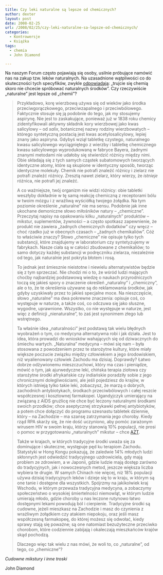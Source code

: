 ```yaml
---
title: Czy leki naturalne są lepsze od chemicznych?
author: dexter
layout: post
date: 2008-02-25
url: /2008/02/25/czy-leki-naturalne-sa-lepsze-od-chemicznych/
categories:
  - Kontrowersje
  - Książka
tags:
  - chemia
  - John Diamond

---
```

Na naszym Forum często pojawiają się osoby, usilnie próbujące namówić nas na zakup tzw. leków naturalnych. Na uzasadnione wątpliwości co do skuteczności tych specyfików, zwykle [odpowiadają][1]: &#8222;trujcie się chemią skoro nie chcecie spróbować naturalnych środków&#8221;. Czy rzeczywiście &#8222;naturalne&#8221; jest lepsze od &#8222;chemii&#8221;?

> Przykładowo, korę wierzbową używa się od wieków jako środka przeciwgorączkowego, przeciwzapalnego i przeciwbólowego. Faktycznie stosuje się ją podobnie do tego, jak my stosujemy aspirynę. Nie jest to zaskakujące, ponieważ już w 1838 roku chemicy zidentyfikowali aktywny składnik kory wierzbowej jako kwas salicylowy &#8211; od _salix_, botanicznej nazwy rodziny wierzbowatych &#8211; którego syntetyczną postacią jest kwas acetylosalicylowy, lepiej znany jako aspiryna. Gdybyś wziął tabletkę czystego, naturalnego kwasu salicylowego wyciągniętego z wierzby i tabletkę chemicznego kwasu salicylowego wyprodukowaną w fabryce Bayera, żadnymi znanymi metodami nie udałoby się stwierdzić różnicy między nimi. Obie składają się z tych samych cząstek subatomowych tworzących identyczne atomy, które są skupione w identyczny sposób, tworząc identyczne molekuły. Chemik nie potrafi znaleźć różnicy i zielarz nie potrafi znaleźć różnicy. Zresztą nawet zielarz, który wierzy, że _istnieje_ różnica, nie potrafi jej znaleźć.
> 
> <!--more-->A co ważniejsze, twój organizm nie widzi różnicy: obie tabletki weszłyby dokładnie w tę samą reakcję chemiczną z receptorami bólu w twoim mózgu i z wrażliwą wyściółką twojego żołądka. Na tym poziomie określenie &#8222;naturalne&#8221; nie ma sensu. Podobnie jak inne ukochane demoniczne słowo miłośników natury &#8211; &#8222;chemiczne&#8221;. Przeczytaj napisy na opakowaniu kilku &#8222;naturalnych&#8221; produktów &#8211; mikstur, suplementów, żywności &#8211; a często spotkasz zapewnienie, że produkt nie zawiera &#8222;żadnych chemicznych dodatków&#8221; czy wręcz &#8211; choć rzadko już w obecnych czasach &#8211; &#8222;żadnych chemikaliów&#8221;. Cóż to właściwie znaczy? Słowo &#8222;chemiczne&#8221; nie opisuje tylko tych substancji, które znajdujemy w laboratorium czy syntetyzujemy w fabrykach. Nasze ciała są w całości zbudowane z chemikaliów; to samo dotyczy każdej substancji w podręczniku zielarza, niezależnie od tego, jak naturalnie jest pokryta błotem i rosą.
> 
> To jednak jest śmiesznie nieistotne i niewielu alternatywistów będzie się z tym sprzeczać. Nie chodzi mi o to, że wśród ludzi mających choćby najbardziej podstawową wiedzę o naukach przyrodniczych toczą się jakieś spory o znaczenie określeń &#8222;naturalny&#8221; i &#8222;chemiczny&#8221;, ale o to, że te określenia używane są do reklamowania środków, jak gdyby uzyskiwały przez to jakieś specjalne moce. Na nieszczęście, słowo &#8222;naturalne&#8221; ma dwa pokrewne znaczenia: opisuje coś, co występuje w naturze, a także coś, co odczuwa się jako słuszne, wygodne, uprawnione. Wszystko, co nie występuje w naturze, jest więc z definicji &#8222;nienaturalne&#8221;, to zaś jest synonimem złego lub wstrętnego.
> 
> Ta właśnie idea &#8222;naturalności&#8221; jest podstawą tak wielu błędnych wyobrażeń o tym, co medycyna alternatywna robi i jak działa. Jest to idea, która prowadzi do wniosków wahających się od dziwacznych do śmiechu wartych. &#8222;Naturalna&#8221; medycyna &#8211; mówi się nam &#8211; była stosowana z powodzeniem przez te starożytne kultury, które miały większe poczucie związku między człowiekiem a jego środowiskiem, niż wyalienowany człowiek Zachodu ma dzisiaj. Doprawdy? Łatwo dobrze odżywionemu mieszczuchowi, który ma czas i pieniądze, mówić o tym, jak ajurwedyczne leki, chińska terapia ziołowa czy starożytne środki afrykańskie czy indiańskie poradziły sobie z jego chronicznymi dolegliwościami, ale jeśli pojedziesz do krajów, w których istnieją tylko takie leki, zobaczysz, że marzą o dobrych, zachodnich antybiotykach, środkach przeciwbólowych i całej reszcie współczesnej i kosztownej farmakopei. Ugandyjczyk umierający na związaną z AIDS gruźlicę nie chce być leczony naturalnymi środkami swoich przodków; chce aseptycznej strzykawki pełnej antybiotyków, a potem chce dołączyć do programu szesnastu tabletek dziennie, który &#8211; na Zachodzie &#8211; ma szansę zatrzymania jego choroby. Kiedy rząd RPA skarży się, że nie dość uczyniono, aby pomóc zarażonym wirusem HIV w swoim kraju, którzy stanowią 10% populacji, nie prosi o pomoc w przygotowaniu &#8222;naturalnych&#8221; mikstur &#8211; chce [AZT][2].
> 
> Także w krajach, w których tradycyjne środki uważa się za dominujące i skuteczne, występuje pęd ku terapiom Zachodu. Statystyki w Hong Kongu pokazują, że zaledwie 14% młodych ludzi skłonnych jest odwiedzić tradycyjnego uzdrowiciela, gdy mają problem ze zdrowiem, a w Japonii, gdzie ludzie mają dostęp zarówno do tradycyjnych, jak i nowoczesnych metod, jeszcze większa liczba wybiera te drugie. W samych Chinach nie więcej, niż 18% populacji używa dzisiaj tradycyjnych leków i dzieje się to w kraju, w którym są one tanie i dostępne dla wszystkich. Spójrzmy na jakikolwiek kraj Wschodu, w którym przeważa tradycyjna medycyna, a zobaczymy społeczeństwo o wysokiej śmiertelności niemowląt, w którym ludzie umierają młodo, gdzie choroby u nas leczone rutynowo łatwo dostępnymi lekami powodują ból i cierpienie. Tradycyjne środki są cudowne, jeżeli mieszkasz na Zachodzie i masz do czynienia z wrażliwym żołądkiem czy atakiem niepokoju, oraz jeśli masz współczesną farmakopeę, do której możesz się odwołać, kiedy sprawy stają się poważne; są one natomiast bezużyteczne przeciwko chorobom, które codziennie zabijają i okaleczają mieszkańców krajów skąd pochodzą.
> 
> Dlaczego więc tak wielu z nas mówi, że woli to, co &#8222;naturalne&#8221;, od tego, co &#8222;chemiczne&#8221;?

_Cudowne mikstury i inne troski_
  
John Diamond

 [1]: http://www.atopowe-zapalenie.pl/forum/viewtopic.php?p=52715#52715
 [2]: http://pl.wikipedia.org/wiki/AZT